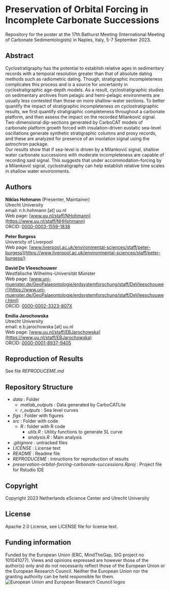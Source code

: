# Preservation of Orbital Forcing in Incomplete Carbonate Successions

Repository for the poster at the 17th Bathurst Meeting (International Meeting of Carbonate Sedimentologists) in
Naples, Italy, 5-7 September 2023.

## Abstract

Cyclostratigraphy has the potential to establish relative ages in sedimentary records with a temporal resolution greater than that of absolute dating methods such as radiometric dating. Though, stratigraphic incompleteness complicates this process and is a source for uncertainty in cyclostratigraphic age-depth models. As a result, cyclostratigraphic studies on sedimentary archives from pelagic and hemi-pelagic environments are usually less contested than those on more shallow-water sections.
To better quantify the impact of stratigraphic incompleteness on cyclostratigraphic results, we first quantify stratigraphic completeness throughout a carbonate platform, and then assess the impact on the recorded Milanković signal.  
Two-dimensional dip-sections generated by CarboCAT models of carbonate platform growth forced with insulation-driven eustatic sea-level oscillations generate synthetic stratigraphic columns and proxy records, and these are analyzed for presence of an insolation signal using the astrochron package.  
Our results show that if sea-level is driven by a Milanković signal, shallow water carbonate successions with moderate incompleteness are capable of recording said signal. This suggests that under accommodation-forcing by a Milanković signal, cyclostratigraphy can help establish relative time scales in shallow water environments.

## Authors

__Niklas Hohmann__  (Presenter, Maintainer)  
Utrecht University  
email: n.h.hohmann [at] uu.nl  
Web page: [www.uu.nl/staff/NHohmann](https://www.uu.nl/staff/NHHohmann)  
ORCID: [0000-0003-1559-1838](https://orcid.org/0000-0003-1559-1838)

__Peter Burgess__  
University of Liverpool  
Web page: [www.liverpool.ac.uk/environmental-sciences/staff/peter-burgess](https://www.liverpool.ac.uk/environmental-sciences/staff/peter-burgess/)

__David De Vleeschouwer__  
Westfälische Wilhelms-Universität Münster  
Web page: [www.uni-muenster.de/GeoPalaeontologie/erdsystemforschung/staff/DeVleeschouwer](https://www.uni-muenster.de/GeoPalaeontologie/erdsystemforschung/staff/DeVleeschouwer.html)  
ORCID: [0000-0002-3323-807X](https://orcid.org/0000-0002-3323-807X)

__Emilia Jarochowska__  
Utrecht University  
email: e.b.jarochowska [at] uu.nl  
Web page: [www.uu.nl/staff/EBJarochowska](https://www.uu.nl/staff/EBJarochowska)  
ORCID: [0000-0001-8937-9405](https://orcid.org/0000-0001-8937-9405)

## Reproduction of Results

See file _REPRODUCEME.md_

## Repository Structure

* _data_ : Folder
  * _matlab_outputs_ : Data generated by CarboCATLite
  * _r_outputs_ : Sea level curves
* _figs_ : Folder with figures
* _src_ : Folder with code
  * _R_ : folder with R code
    * _utils.R_ : Utility functions to generate SL curve
    * _analysis.R_ : Main analysis
* _.gitignore_ : untracked files
* _LICENSE_ : License text
* _README_ : Readme file
* _REPRODUCEME_ : Intructions for reproduction of results
* _preservation-orbital-forcing-carbonate-successions.Rproj_ : Project file for Rstudio IDE

## Copyright

Copyright 2023 Netherlands eScience Center and Utrecht University

## License

Apache 2.0 License, see LICENSE file for license text.

## Funding information

Funded by the European Union (ERC, MindTheGap, StG project no 101041077). Views and opinions expressed are however those of the author(s) only and do not necessarily reflect those of the European Union or the European Research Council. Neither the European Union nor the granting authority can be held responsible for them.
![European Union and European Research Council logos](https://erc.europa.eu/sites/default/files/2023-06/LOGO_ERC-FLAG_FP.png)
